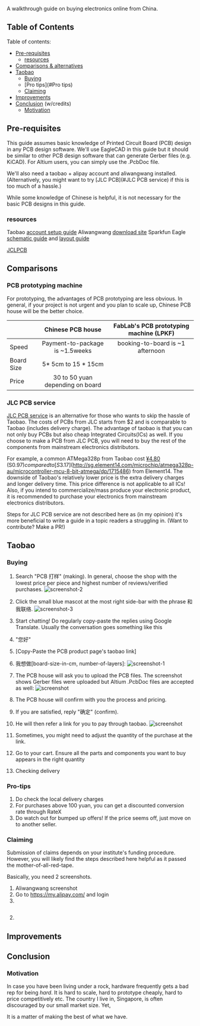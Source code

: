 A walkthrough guide on buying electronics online from China. 

## Table of Contents

Table of contents:
* [Pre-requisites](#Pre-requisites)
  * [resources](#resources)
* [Comparisons & alternatives](#Comparisons)
* [Taobao](#Taobao)
  * [Buying](#Buying)
  * [Pro tips](#Pro tips)
  * [Claiming](#Claiming)
* [Improvements]()
* [Conclusion](#Conclusion) (w/credits)
  * [Motivation](#Motivation)


## Pre-requisites
This guide assumes basic knowledge of Printed Circuit Board (PCB) design in any PCB design software. We'll use EagleCAD in this guide but it should be similar to other PCB design software that can generate Gerber files (e.g. KiCAD). For Altium users, you can simply use the .PcbDoc file.

We'll also need a taobao + alipay account and aliwangwang installed. (Alternatively, you might want to try [JLC PCB](#JLC PCB service) if this is too much of a hassle.) 

While some knowledge of Chinese is helpful, it is not necessary for the basic PCB designs in this guide. 

### resources
Taobao [account setup guide](https://www.youtube.com/watch?v=tBuuEMSsF58)
Aliwangwang [download site](https://alimarket.taobao.com/markets/qnww/portal-group/ww/download)
Sparkfun Eagle [schematic guide](https://learn.sparkfun.com/tutorials/using-eagle-schematic) and [layout guide](https://learn.sparkfun.com/tutorials/using-eagle-schematic)

[JCLPCB](https://jlcpcb.com/)

## Comparisons

### PCB prototyping machine

For prototyping, the advantages of PCB prototyping are less obvious. In general, if your project is not urgent and you plan to scale up, Chinese PCB house will be the better choice.

|              | Chinese PCB house                 | FabLab's PCB prototyping machine (LPKF)  |
| ------------ |:---------------------------------:| :---------------------------------------:|
| Speed        | Payment-to-package is ~1.5weeks   | booking-to-board is ~1 afternoon         |
| Board Size   | 5* 5cm to 15 \* 15cm              |                                          |
| Price        | 30 to 50 yuan depending on board  |                                          |

### JLC PCB service

[JLC PCB service](https://jlcpcb.com/) is an alternative for those who wants to skip the hassle of Taobao. The costs of PCBs from JLC starts from $2 and is comparable to Taobao (includes delivery charge). The advantage of taobao is that you can not only buy PCBs but also cheap Integrated Circuits(ICs) as well. If you choose to make a PCB from JLC PCB, you will need to buy the rest of the components from mainstream electronics distributors.

For example, a common ATMega328p from Taobao cost [¥4.80](https://item.taobao.com/item.htm?spm=a230r.1.14.27.26ec255cQJekQx&id=13854666988&ns=1) (S$0.97) compared to [S$3.17](http://sg.element14.com/microchip/atmega328p-au/microcontroller-mcu-8-bit-atmega/dp/1715486) from Element14. The downside of Taobao's relatively lower price is the extra delivery charges and longer delivery time. This price difference is not applicable to all ICs! Also, if you intend to commercialize/mass produce your electronic product, it is recommended to purchase your electronics from mainstream electronics distributors.

Steps for JLC PCB service are not described here as (in my opinion) it's more beneficial to write a guide in a topic readers a struggling in. (Want to contribute? Make a PR!) 
<!-- Moreover, Taobao has way wider variety. -->

## Taobao

### Buying


1. Search "PCB 打样" (making). In general, choose the shop with the lowest price per piece and highest number of reviews/verified purchases.
![screenshot-2](https://github.com/PandaRider/Taobao-PCB-guide/raw/master/screenshots/tb-search-1.png "Logo Title Text 1")
2. Click the small blue mascot at the most right side-bar with the phrase 和我联络. 
![screenshot-3](https://github.com/PandaRider/Taobao-PCB-guide/raw/master/screenshots/tb-search-2.png "Logo Title Text 1")
3. Start chatting! Do regularly copy-paste the replies using Google Translate. Usually the conversation goes something like this
  1. "您好"
  2. [Copy-Paste the PCB product page's taobao link]
  3. 我想做[board-size-in-cm, number-of-layers]: 
  ![screenshot-1](https://github.com/PandaRider/Taobao-PCB-guide/raw/master/screenshots/tb-chat-1.png "Logo Title Text 1")
  4. The PCB house will ask you to upload the PCB files. The screenshot shows Gerber files were uploaded but Altium .PcbDoc files are accepted as well: ![screenshot](https://github.com/PandaRider/Taobao-PCB-guide/raw/master/screenshots/tb-chat-2.png "Logo Title Text 1")
  5. The PCB house will confirm with you the process and pricing. 
  6. If you are satisfied, reply "确定" (confirm). 
  7. He will then refer a link for you to pay through taobao. 
  ![screenshot](https://github.com/PandaRider/Taobao-PCB-guide/raw/master/screenshots/tb-chat-3.png "Logo Title Text 1")
  6. Sometimes, you might need to adjust the quantity of the purchase at the link. 
4. Go to your cart. Ensure all the parts and components you want to buy appears in the right quantity

5. Checking delivery 

### Pro-tips
1. Do check the local delivery charges
2. For purchases above 100 yuan, you can get a discounted conversion rate through RateX
3. Do watch out for bumped up offers! If the price seems off, just move on to another seller.

### Claiming

Submission of claims depends on your institute's funding procedure. However, you will likely find the steps described here helpful as it passed the mother-of-all-red-tape.

Basically, you need 2 screenshots.

1. Aliwangwang screenshot
  1. Go to https://my.alipay.com/ and login
  2. 
![]()

2. 

## Improvements

## Conclusion

### Motivation
In case you have been living under a rock, hardware frequently gets a bad rep for being *hard*. It is hard to scale, hard to prototype cheaply, hard to price competitively etc. The country I live in, Singapore, is often discouraged by our small market size. Yet, 

It is a matter of making the best of what we have. 


